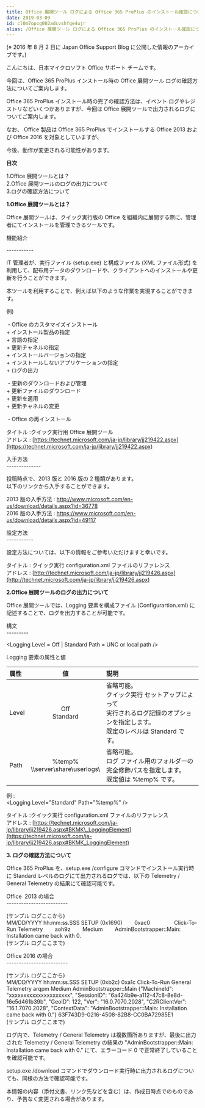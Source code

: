 ```yaml
---
title: Office 展開ツール ログによる Office 365 ProPlus のインストール確認について ( Logging 要素設定によるログの確認方法)
date: 2019-03-09
id: cl0m7opcg002adcvshfqe4ujr
alias: /Office 展開ツール ログによる Office 365 ProPlus のインストール確認について ( Logging 要素設定によるログの確認方法)/
---
```


(※ 2016 年 8 月 2 日に Japan Office Support Blog に公開した情報のアーカイブです。)

こんにちは、日本マイクロソフト Office サポート チームです。

  

今回は、Office 365 ProPlus インストール時の Office 展開ツール ログの確認方法についてご案内します。

  

Office 365 ProPlus インストール時の完了の確認方法は、イベント ログやレジストリなどいくつかありますが、今回は Office 展開ツールで出力されるログについてご案内します。

  

  

なお、 Office 製品は Office 365 ProPlus でインストールする Office 2013 および Office 2016 を対象としていますが、

  

今後、動作が変更される可能性があります。

  

  

**目次**

1.Office 展開ツールとは？  
2.Office 展開ツールのログの出力について  
3.ログの確認方法について  

  

  

**1.Office 展開ツールとは？**  

Office 展開ツールは、クイック実行版の Office を組織内に展開する際に、管理者にてインストールを管理できるツールです。

  

  

機能紹介  
  
\-----------

  

IT 管理者が、実行ファイル (setup.exe) と構成ファイル (XML ファイル形式) を利用して、配布用データのダウンロードや、クライアントへのインストールや更新を行うことができます。

  

本ツールを利用することで、例えば以下のような作業を実現することができます。

  

例)  

・Office のカスタマイズインストール  
 \+ インストール製品の指定  
 \+ 言語の指定  
 \+ 更新チャネルの指定  
 \+ インストールバージョンの指定  
 \+ インストールしないアプリケーションの指定  
 \+ ログの出力

  

・更新のダウンロードおよび管理  
 \+ 更新ファイルのダウンロード  
 \+ 更新を適用  
 \+ 更新チャネルの変更

  

・Office の再インストール  

  

タイトル :クイック実行用 Office 展開ツール  
アドレス : [https://technet.microsoft.com/ja-jp/library/jj219422.aspx](https://technet.microsoft.com/ja-jp/library/jj219422.aspx)

  

入手方法  
\--------------  

投稿時点で、2013 版と 2016 版の 2 種類があります。  
以下のリンクから入手することができます。  

  

2013 版の入手方法 : [http://www.microsoft.com/en-us/download/details.aspx?id=36778  
](http://www.microsoft.com/en-us/download/details.aspx?id=36778)
2016 版の入手方法 : [https://www.microsoft.com/en-us/download/details.aspx?id=49117  
](https://www.microsoft.com/en-us/download/details.aspx?id=49117)

  

設定方法  
\-----------  

設定方法については、以下の情報をご参考いただけますと幸いです。

  

タイトル : クイック実行 configuration.xml ファイルのリファレンス  
アドレス : [http://technet.microsoft.com/ja-jp/library/jj219426.aspx](http://technet.microsoft.com/ja-jp/library/jj219426.aspx)

  
**2.Office 展開ツールのログの出力について**  


Office 展開ツールでは、Logging 要素を構成ファイル (Configurartion.xml) に記述することで、ログを出力することが可能です。  

  

構文  
\---------  

<Logging Level = Off | Standard Path = UNC or local path />

  

Logging 要素の属性と値  

|**属性**|**値**|**説明**|
| :--- | :---: | :--- |
|Level|Off<br/>Standard|省略可能。<br/>クイック実行 セットアップによって<br/>実行されるログ記録のオプションを指定します。<br/>既定のレベルは Standard です。|
|Path|%temp%<br/>\\\\server\\share\\userlogs\\ |省略可能。<br/>ログ ファイル用のフォルダーの<br/>完全修飾パスを指定します。<br/>既定値は %temp% です。|


  

  

例 :  
\<Logging Level="Standard" Path="%temp%" \/\>

  

タイトル :クイック実行 configuration.xml ファイルのリファレンス  
アドレス : [https://technet.microsoft.com/ja-jp/library/jj219426.aspx#BKMK\_LoggingElement](https://technet.microsoft.com/ja-jp/library/jj219426.aspx#BKMK_LoggingElement)

  
**3. ログの確認方法について**  


Office 365 ProPlus を、setup.exe /configure コマンドでインストール実行時に Standard レベルのログにて出力されるログでは、以下の Telemetry / General Telemetry の結果にて確認可能です。

  
  

Office  2013 の場合  
\-------------------------  

(サンプル ログここから)  
MM/DD/YYYY hh:mm:ss.SSS SETUP (0x1690)        0xac0                Click-To-Run Telemetry        aoh9z        Medium        AdminBootstrapper::Main: Installation came back with 0.  
(サンプル ログここまで)  

  

Office 2016 の場合  
\-------------------------  

(サンプル ログここから)  
MM/DD/YYYY hh:mm:ss.SSS SETUP (0xb2c) 0xa1c Click-To-Run General Telemetry arqpm Medium AdminBootstrapper::Main {"MachineId": "xxxxxxxxxxxxxxxxxxxxx", "SessionID": "6a424b9e-a112-47c8-8e8d-16e5d461b39b", "GeoID": 122, "Ver": "16.0.7070.2028", "C2RClientVer": "16.1.7070.2028", "ContextData": "AdminBootstrapper::Main: Installation came back with 0."} 63F743D9-0216-4508-82B8-CC0BA72985E1  
(サンプル ログここまで)

  

ログ内で、Telemetry / General Telemetry は複数箇所ありますが、最後に出力された Telemetry / General Telemetry の結果の "AdminBootstrapper::Main: Installation came back with 0." にて、エラーコード 0 で正常終了していることを確認可能です。

  

setup.exe /download コマンドでダウンロード実行時に出力されるログについても、同様の方法で確認可能です。

  

本情報の内容（添付文書、リンク先などを含む）は、作成日時点でのものであり、予告なく変更される場合があります。